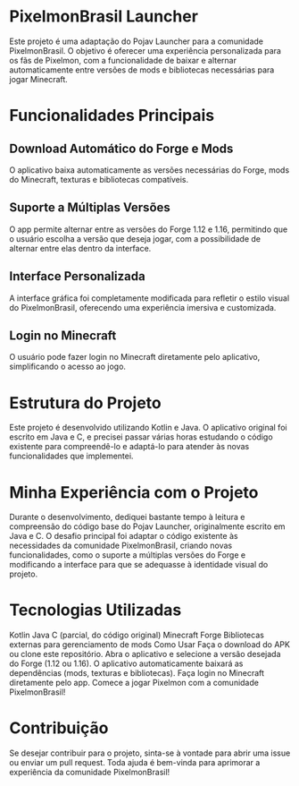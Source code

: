 # PixelmonBrasil Launcher
Este projeto é uma adaptação do Pojav Launcher para a comunidade PixelmonBrasil. O objetivo é oferecer uma experiência personalizada para os fãs de Pixelmon, com a funcionalidade de baixar e alternar automaticamente entre versões de mods e bibliotecas necessárias para jogar Minecraft.

# Funcionalidades Principais
## Download Automático do Forge e Mods
O aplicativo baixa automaticamente as versões necessárias do Forge, mods do Minecraft, texturas e bibliotecas compatíveis.
## Suporte a Múltiplas Versões
O app permite alternar entre as versões do Forge 1.12 e 1.16, permitindo que o usuário escolha a versão que deseja jogar, com a possibilidade de alternar entre elas dentro da interface.
## Interface Personalizada 
A interface gráfica foi completamente modificada para refletir o estilo visual do PixelmonBrasil, oferecendo uma experiência imersiva e customizada.
## Login no Minecraft
O usuário pode fazer login no Minecraft diretamente pelo aplicativo, simplificando o acesso ao jogo.

# Estrutura do Projeto
Este projeto é desenvolvido utilizando Kotlin e Java. O aplicativo original foi escrito em Java e C, e precisei passar várias horas estudando o código existente para compreendê-lo e adaptá-lo para atender às novas funcionalidades que implementei.

# Minha Experiência com o Projeto
Durante o desenvolvimento, dediquei bastante tempo à leitura e compreensão do código base do Pojav Launcher, originalmente escrito em Java e C. O desafio principal foi adaptar o código existente às necessidades da comunidade PixelmonBrasil, criando novas funcionalidades, como o suporte a múltiplas versões do Forge e modificando a interface para que se adequasse à identidade visual do projeto.

# Tecnologias Utilizadas
Kotlin
Java
C (parcial, do código original)
Minecraft Forge
Bibliotecas externas para gerenciamento de mods
Como Usar
Faça o download do APK ou clone este repositório.
Abra o aplicativo e selecione a versão desejada do Forge (1.12 ou 1.16).
O aplicativo automaticamente baixará as dependências (mods, texturas e bibliotecas).
Faça login no Minecraft diretamente pelo app.
Comece a jogar Pixelmon com a comunidade PixelmonBrasil!

# Contribuição
Se desejar contribuir para o projeto, sinta-se à vontade para abrir uma issue ou enviar um pull request. Toda ajuda é bem-vinda para aprimorar a experiência da comunidade PixelmonBrasil!

